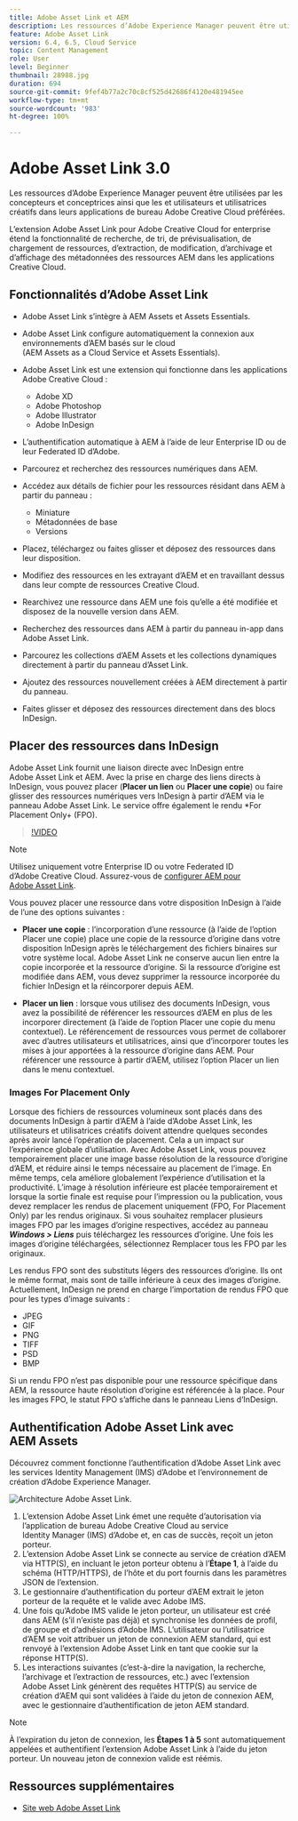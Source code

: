 ```yaml
---
title: Adobe Asset Link et AEM
description: Les ressources d’Adobe Experience Manager peuvent être utilisées par les concepteurs et conceptrices ainsi que les utilisateurs et utilisatrices créatifs dans leurs applications de bureau Adobe Creative Cloud préférées. L’extension Adobe Asset Link pour Adobe Creative Cloud for enterprise étend la fonctionnalité de recherche, de tri, de prévisualisation, de chargement de ressources, d’extraction, de modification, d’archivage et d’affichage des métadonnées des ressources d’AEM dans des outils de Creative Cloud tels qu’Adobe XD, Photoshop, InDesign et Illustrator.
feature: Adobe Asset Link
version: 6.4, 6.5, Cloud Service
topic: Content Management
role: User
level: Beginner
thumbnail: 28988.jpg
duration: 694
source-git-commit: 9fef4b77a2c70c8cf525d42686f4120e481945ee
workflow-type: tm+mt
source-wordcount: '983'
ht-degree: 100%

---
```



# Adobe Asset Link 3.0

Les ressources d’Adobe Experience Manager peuvent être utilisées par les concepteurs et conceptrices ainsi que les et utilisateurs et utilisatrices créatifs dans leurs applications de bureau Adobe Creative Cloud préférées.

L’extension Adobe Asset Link pour Adobe Creative Cloud for enterprise étend la fonctionnalité de recherche, de tri, de prévisualisation, de chargement de ressources, d’extraction, de modification, d’archivage et d’affichage des métadonnées des ressources AEM dans les applications Creative Cloud.

## Fonctionnalités d’Adobe Asset Link

+ Adobe Asset Link s’intègre à AEM Assets et Assets Essentials.
+ Adobe Asset Link configure automatiquement la connexion aux environnements d’AEM basés sur le cloud (AEM Assets as a Cloud Service et Assets Essentials).
+ Adobe Asset Link est une extension qui fonctionne dans les applications Adobe Creative Cloud :

   + Adobe XD
   + Adobe Photoshop
   + Adobe Illustrator
   + Adobe InDesign

+ L’authentification automatique à AEM à l’aide de leur Enterprise ID ou de leur Federated ID d’Adobe.
+ Parcourez et recherchez des ressources numériques dans AEM.
+ Accédez aux détails de fichier pour les ressources résidant dans AEM à partir du panneau :
   + Miniature
   + Métadonnées de base
   + Versions
+ Placez, téléchargez ou faites glisser et déposez des ressources dans leur disposition.
+ Modifiez des ressources en les extrayant d’AEM et en travaillant dessus dans leur compte de ressources Creative Cloud.
+ Rearchivez une ressource dans AEM une fois qu’elle a été modifiée et disposez de la nouvelle version dans AEM.
+ Recherchez des ressources dans AEM à partir du panneau in-app dans Adobe Asset Link.
+ Parcourez les collections d’AEM Assets et les collections dynamiques directement à partir du panneau d’Asset Link.
+ Ajoutez des ressources nouvellement créées à AEM directement à partir du panneau.
+ Faites glisser et déposez des ressources directement dans des blocs InDesign.

## Placer des ressources dans InDesign

Adobe Asset Link fournit une liaison directe avec InDesign entre Adobe Asset Link et AEM. Avec la prise en charge des liens directs à InDesign, vous pouvez placer (__Placer un lien__ ou __Placer une copie__) ou faire glisser des ressources numériques vers InDesign à partir d’AEM via le panneau Adobe Asset Link. Le service offre également le rendu *For Placement Only+ (FPO).

>[!VIDEO](https://video.tv.adobe.com/v/28988?quality=12&learn=on)

>[!NOTE]
>
>Utilisez uniquement votre Enterprise ID ou votre Federated ID d’Adobe Creative Cloud. Assurez-vous de [configurer AEM pour Adobe Asset Link](https://helpx.adobe.com/fr/enterprise/admin-guide.html/enterprise/using/adobe-asset-link.ug.html).

Vous pouvez placer une ressource dans votre disposition InDesign à l’aide de l’une des options suivantes :

+ **Placer une copie** : l’incorporation d’une ressource (à l’aide de l’option Placer une copie) place une copie de la ressource d’origine dans votre disposition InDesign après le téléchargement des fichiers binaires sur votre système local. Adobe Asset Link ne conserve aucun lien entre la copie incorporée et la ressource d’origine. Si la ressource d’origine est modifiée dans AEM, vous devez supprimer la ressource incorporée du fichier InDesign et la réincorporer depuis AEM.

+ **Placer un lien** : lorsque vous utilisez des documents InDesign, vous avez la possibilité de référencer les ressources d’AEM en plus de les incorporer directement (à l’aide de l’option Placer une copie du menu contextuel). Le référencement de ressources vous permet de collaborer avec d’autres utilisateurs et utilisatrices, ainsi que d’incorporer toutes les mises à jour apportées à la ressource d’origine dans AEM. Pour référencer une ressource à partir d’AEM, utilisez l’option Placer un lien dans le menu contextuel.

### Images For Placement Only

Lorsque des fichiers de ressources volumineux sont placés dans des documents InDesign à partir d’AEM à l’aide d’Adobe Asset Link, les utilisateurs et utilisatrices créatifs doivent attendre quelques secondes après avoir lancé l’opération de placement. Cela a un impact sur l’expérience globale d’utilisation. Avec Adobe Asset Link, vous pouvez temporairement placer une image basse résolution de la ressource d’origine d’AEM, et réduire ainsi le temps nécessaire au placement de l’image. En même temps, cela améliore globalement l’expérience d’utilisation et la productivité. L’image à résolution inférieure est placée temporairement et lorsque la sortie finale est requise pour l’impression ou la publication, vous devez remplacer les rendus de placement uniquement (FPO, For Placement Only) par les rendus originaux. Si vous souhaitez remplacer plusieurs images FPO par les images d’origine respectives, accédez au panneau **_Windows > Liens_** puis téléchargez les ressources d’origine. Une fois les images d’origine téléchargées, sélectionnez Remplacer tous les FPO par les originaux.

Les rendus FPO sont des substituts légers des ressources d’origine. Ils ont le même format, mais sont de taille inférieure à ceux des images d’origine. Actuellement, InDesign ne prend en charge l’importation de rendus FPO que pour les types d’image suivants :

+ JPEG
+ GIF
+ PNG
+ TIFF
+ PSD
+ BMP

Si un rendu FPO n’est pas disponible pour une ressource spécifique dans AEM, la ressource haute résolution d’origine est référencée à la place. Pour les images FPO, le statut FPO s’affiche dans le panneau Liens d’InDesign.

## Authentification Adobe Asset Link avec AEM Assets

Découvrez comment fonctionne l’authentification d’Adobe Asset Link avec les services Identity Management (IMS) d’Adobe et l’environnement de création d’Adobe Experience Manager.

![Architecture Adobe Asset Link.](assets/adobe-asset-link-article-understand.png)

1. L’extension Adobe Asset Link émet une requête d’autorisation via l’application de bureau Adobe Creative Cloud au service Identity Manager (IMS) d’Adobe et, en cas de succès, reçoit un jeton porteur.
1. L’extension Adobe Asset Link se connecte au service de création d’AEM via HTTP(S), en incluant le jeton porteur obtenu à l’**Étape 1**, à l’aide du schéma (HTTP/HTTPS), de l’hôte et du port fournis dans les paramètres JSON de l’extension.
1. Le gestionnaire d’authentification du porteur d’AEM extrait le jeton porteur de la requête et le valide avec Adobe IMS.
1. Une fois qu’Adobe IMS valide le jeton porteur, un utilisateur est créé dans AEM (s’il n’existe pas déjà) et synchronise les données de profil, de groupe et d’adhésions d’Adobe IMS. L’utilisateur ou l’utilisatrice d’AEM se voit attribuer un jeton de connexion AEM standard, qui est renvoyé à l’extension Adobe Asset Link en tant que cookie sur la réponse HTTP(S).
1. Les interactions suivantes (c’est-à-dire la navigation, la recherche, l’archivage et l’extraction de ressources, etc.) avec l’extension Adobe Asset Link génèrent des requêtes HTTP(S) au service de création d’AEM qui sont validées à l’aide du jeton de connexion AEM, avec le gestionnaire d’authentification de jeton AEM standard.

>[!NOTE]
>
>À l’expiration du jeton de connexion, les **Étapes 1 à 5** sont automatiquement appelées et authentifient l’extension Adobe Asset Link à l’aide du jeton porteur. Un nouveau jeton de connexion valide est réémis.

## Ressources supplémentaires

+ [Site web Adobe Asset Link](https://www.adobe.com/fr/creativecloud/business/enterprise/adobe-asset-link.html)
